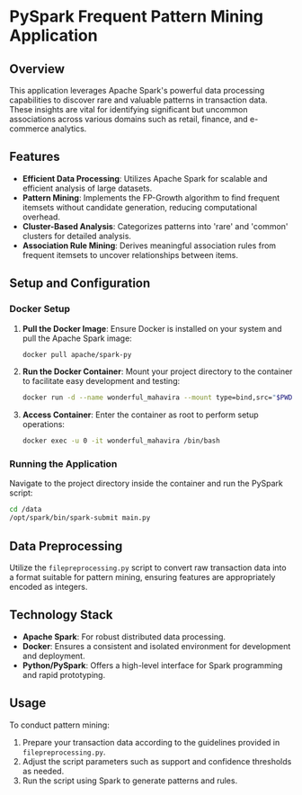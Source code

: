
# PySpark Frequent Pattern Mining Application

## Overview
This application leverages Apache Spark's powerful data processing capabilities to discover rare and valuable patterns in transaction data. These insights are vital for identifying significant but uncommon associations across various domains such as retail, finance, and e-commerce analytics.

## Features
- **Efficient Data Processing**: Utilizes Apache Spark for scalable and efficient analysis of large datasets.
- **Pattern Mining**: Implements the FP-Growth algorithm to find frequent itemsets without candidate generation, reducing computational overhead.
- **Cluster-Based Analysis**: Categorizes patterns into 'rare' and 'common' clusters for detailed analysis.
- **Association Rule Mining**: Derives meaningful association rules from frequent itemsets to uncover relationships between items.

## Setup and Configuration
### Docker Setup
1. **Pull the Docker Image**:
   Ensure Docker is installed on your system and pull the Apache Spark image:
   ```bash
   docker pull apache/spark-py
   ```
2. **Run the Docker Container**:
   Mount your project directory to the container to facilitate easy development and testing:
   ```bash
   docker run -d --name wonderful_mahavira --mount type=bind,src="$PWD",target=/data apache/spark-py
   ```
3. **Access Container**:
   Enter the container as root to perform setup operations:
   ```bash
   docker exec -u 0 -it wonderful_mahavira /bin/bash
   ```

### Running the Application
Navigate to the project directory inside the container and run the PySpark script:
```bash
cd /data
/opt/spark/bin/spark-submit main.py
```

## Data Preprocessing
Utilize the `filepreprocessing.py` script to convert raw transaction data into a format suitable for pattern mining, ensuring features are appropriately encoded as integers.

## Technology Stack
- **Apache Spark**: For robust distributed data processing.
- **Docker**: Ensures a consistent and isolated environment for development and deployment.
- **Python/PySpark**: Offers a high-level interface for Spark programming and rapid prototyping.

## Usage
To conduct pattern mining:
1. Prepare your transaction data according to the guidelines provided in `filepreprocessing.py`.
2. Adjust the script parameters such as support and confidence thresholds as needed.
3. Run the script using Spark to generate patterns and rules.

